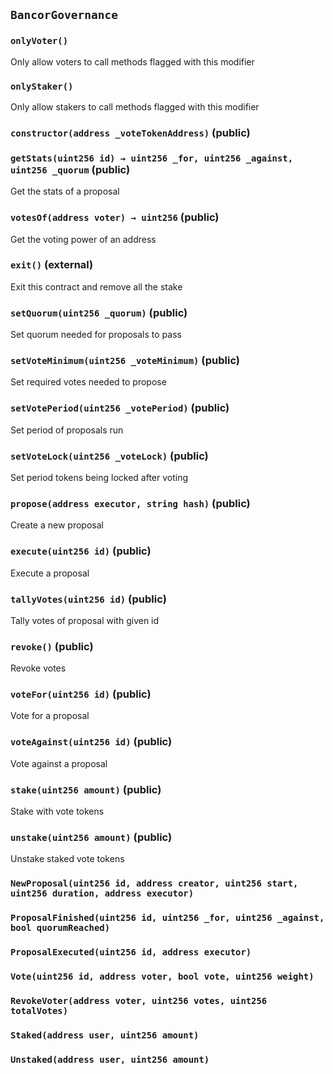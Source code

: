 ## `BancorGovernance`





### `onlyVoter()`



Only allow voters to call methods flagged with this modifier

### `onlyStaker()`



Only allow stakers to call methods flagged with this modifier


### `constructor(address _voteTokenAddress)` (public)





### `getStats(uint256 id) → uint256 _for, uint256 _against, uint256 _quorum` (public)



Get the stats of a proposal


### `votesOf(address voter) → uint256` (public)



Get the voting power of an address


### `exit()` (external)



Exit this contract and remove all the stake

### `setQuorum(uint256 _quorum)` (public)



Set quorum needed for proposals to pass


### `setVoteMinimum(uint256 _voteMinimum)` (public)



Set required votes needed to propose


### `setVotePeriod(uint256 _votePeriod)` (public)



Set period of proposals run


### `setVoteLock(uint256 _voteLock)` (public)



Set period tokens being locked after voting


### `propose(address executor, string hash)` (public)



Create a new proposal


### `execute(uint256 id)` (public)



Execute a proposal


### `tallyVotes(uint256 id)` (public)



Tally votes of proposal with given id


### `revoke()` (public)



Revoke votes

### `voteFor(uint256 id)` (public)



Vote for a proposal


### `voteAgainst(uint256 id)` (public)



Vote against a proposal


### `stake(uint256 amount)` (public)



Stake with vote tokens


### `unstake(uint256 amount)` (public)



Unstake staked vote tokens



### `NewProposal(uint256 id, address creator, uint256 start, uint256 duration, address executor)`





### `ProposalFinished(uint256 id, uint256 _for, uint256 _against, bool quorumReached)`





### `ProposalExecuted(uint256 id, address executor)`





### `Vote(uint256 id, address voter, bool vote, uint256 weight)`





### `RevokeVoter(address voter, uint256 votes, uint256 totalVotes)`





### `Staked(address user, uint256 amount)`





### `Unstaked(address user, uint256 amount)`





